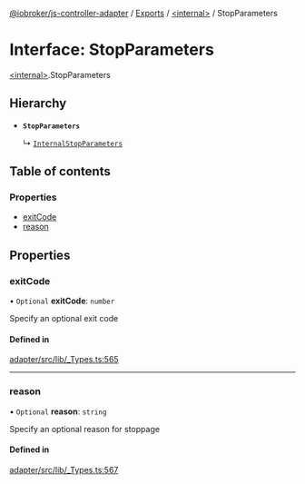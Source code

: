 [@iobroker/js-controller-adapter](../README.md) / [Exports](../modules.md) / [\<internal\>](../modules/internal_.md) / StopParameters

# Interface: StopParameters

[\<internal\>](../modules/internal_.md).StopParameters

## Hierarchy

- **`StopParameters`**

  ↳ [`InternalStopParameters`](internal_.InternalStopParameters.md)

## Table of contents

### Properties

- [exitCode](internal_.StopParameters.md#exitcode)
- [reason](internal_.StopParameters.md#reason)

## Properties

### exitCode

• `Optional` **exitCode**: `number`

Specify an optional exit code

#### Defined in

[adapter/src/lib/_Types.ts:565](https://github.com/ioBroker/ioBroker.js-controller/blob/e03492751/packages/adapter/src/lib/_Types.ts#L565)

___

### reason

• `Optional` **reason**: `string`

Specify an optional reason for stoppage

#### Defined in

[adapter/src/lib/_Types.ts:567](https://github.com/ioBroker/ioBroker.js-controller/blob/e03492751/packages/adapter/src/lib/_Types.ts#L567)
